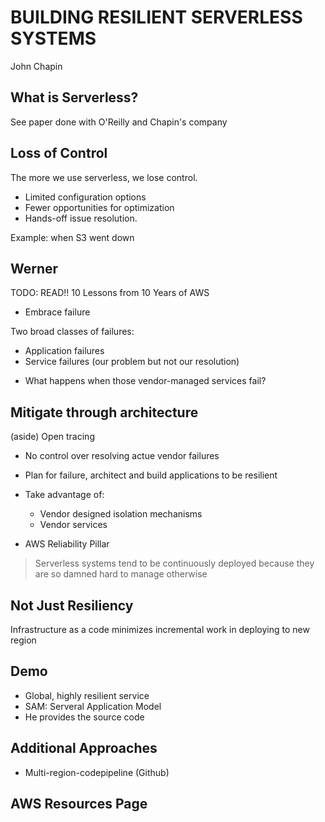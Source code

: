 # BUILDING RESILIENT SERVERLESS SYSTEMS
John Chapin

## What is Serverless? 
See paper done with O'Reilly and Chapin's company

## Loss of Control
The more we use serverless, we lose control. 

* Limited configuration options
* Fewer opportunities for optimization
* Hands-off issue resolution. 

Example: when S3 went down

## Werner
TODO: READ!! 10 Lessons from 10 Years of AWS
* Embrace failure

Two broad classes of failures:
- Application failures
- Service failures (our problem but not our resolution)

* What happens when those vendor-managed services fail?

## Mitigate through architecture
(aside) Open tracing

* No control over resolving actue vendor failures
* Plan for failure, architect and build applications to be resilient
* Take advantage of: 
    - Vendor designed isolation mechanisms
    - Vendor services 

* AWS Reliability Pillar

> Serverless systems tend to be continuously deployed because they are so damned hard to manage otherwise

## Not Just Resiliency

Infrastructure as a code minimizes incremental work in deploying to new region

## Demo
* Global, highly resilient service
* SAM: Serveral Application Model 
* He provides the source code

## Additional Approaches
* Multi-region-codepipeline (Github)

## AWS Resources Page


